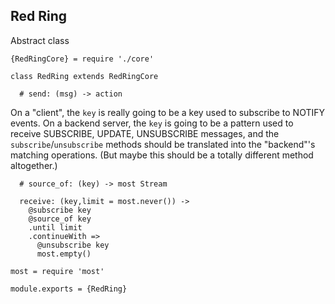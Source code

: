 Red Ring
--------

Abstract class

    {RedRingCore} = require './core'

    class RedRing extends RedRingCore

      # send: (msg) -> action

On a "client", the `key` is really going to be a key used to subscribe to NOTIFY events.
On a backend server, the `key` is going to be a pattern used to receive SUBSCRIBE, UPDATE, UNSUBSCRIBE messages, and the `subscribe`/`unsubscribe` methods should be translated into the "backend"'s matching operations. (But maybe this should be a totally different method altogether.)

      # source_of: (key) -> most Stream

      receive: (key,limit = most.never()) ->
        @subscribe key
        @source_of key
        .until limit
        .continueWith =>
          @unsubscribe key
          most.empty()

    most = require 'most'

    module.exports = {RedRing}
